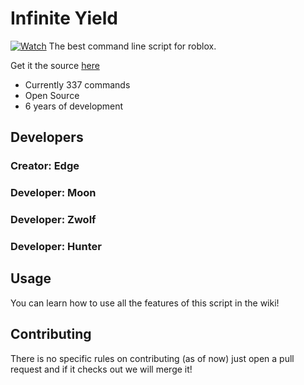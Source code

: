 # Infinite Yield 
[![Watch](http://simpleicon.com/wp-content/uploads/play1.png)](https://www.youtube.com/watch?v=49j2zDGS2Qk)
The best command line script for roblox.

Get it the source [here](https://github.com/EdgeIY/infiniteyield/wiki)

 - Currently 337 commands
 - Open Source
 - 6 years of development

## Developers
### Creator: Edge

### Developer: Moon
### Developer: Zwolf
### Developer: Hunter


## Usage
You can learn how to use all the features of this script in the wiki!

## Contributing
There is no specific rules on contributing (as of now) just open a pull request and if it checks out we will merge it!

